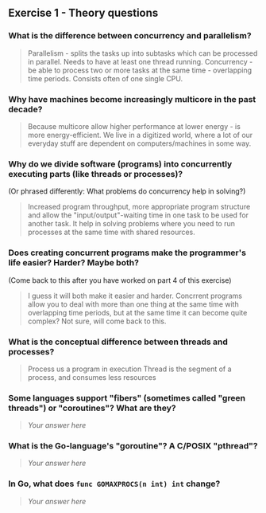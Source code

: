 Exercise 1 - Theory questions
-----------------------------
 
 ### What is the difference between concurrency and parallelism?
 > Parallelism - splits the tasks up into subtasks which can be processed in parallel. Needs to have at least one thread running.
 > Concurrency - be able to process two or more tasks at the same time - overlapping time periods. Consists often of one single CPU.
 
 ### Why have machines become increasingly multicore in the past decade?
 > Because multicore allow higher performance at lower energy - is more energy-efficient. We live in a digitized world, where a lot of our everyday stuff are dependent on computers/machines in some way.
 
 ### Why do we divide software (programs) into concurrently executing parts (like threads or processes)?
 (Or phrased differently: What problems do concurrency help in solving?)
 > Increased program throughput, more appropriate program structure and allow the "input/output"-waiting time in one task to be used for another task.
 > It help in solving problems where you need to run processes at the same time with shared resources.
 
 ### Does creating concurrent programs make the programmer's life easier? Harder? Maybe both?
 (Come back to this after you have worked on part 4 of this exercise)
 > I guess it will both make it easier and harder. Concrrent programs allow you to deal with more than one thing at the same time with overlapping time periods, but at the same time it can become quite complex? Not sure, will come back to this.
 
 ### What is the conceptual difference between threads and processes?
 > Process us a program in execution
 > Thread is the segment of a process, and consumes less resources
 
 ### Some languages support "fibers" (sometimes called "green threads") or "coroutines"? What are they?
 > *Your answer here*
 
 ### What is the Go-language's "goroutine"? A C/POSIX "pthread"?
 > *Your answer here*
 
 ### In Go, what does `func GOMAXPROCS(n int) int` change? 
 > *Your answer here*



 
 
 
 
